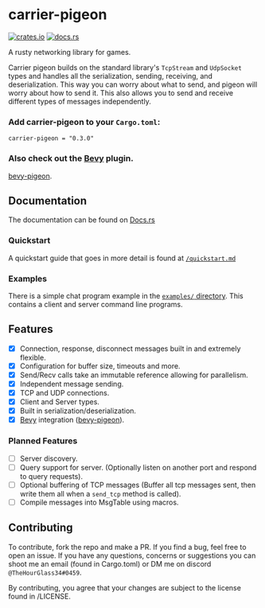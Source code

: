 # carrier-pigeon

[![crates.io](https://img.shields.io/crates/v/carrier-pigeon)](https://crates.io/crates/carrier-pigeon)
[![docs.rs](https://docs.rs/carrier-pigeon/badge.svg)](https://docs.rs/carrier-pigeon)

A rusty networking library for games.

Carrier pigeon builds on the standard library's `TcpStream` and `UdpSocket` types and handles all the serialization, 
sending, receiving, and deserialization. This way you can worry about what to send, and pigeon will worry about how 
to send it. This also allows you to send and receive different types of messages independently.

### Add carrier-pigeon to your `Cargo.toml`:

`carrier-pigeon = "0.3.0"`

### Also check out the [Bevy](https://bevyengine.org/) plugin.

[bevy-pigeon](https://github.com/MitchellMarinoDev/bevy-pigeon).

## Documentation

The documentation can be found on [Docs.rs](https://docs.rs/carrier-pigeon)

### Quickstart

A quickstart guide that goes in more detail is found at [`/quickstart.md`](quickstart.md)

### Examples

There is a simple chat program example in the [`examples/` directory](examples).
This contains a client and server command line programs.

## Features

- [x] Connection, response, disconnect messages built in and extremely flexible.
- [x] Configuration for buffer size, timeouts and more.
- [x] Send/Recv calls take an immutable reference allowing for parallelism.
- [x] Independent message sending.
- [x] TCP and UDP connections.
- [x] Client and Server types.
- [x] Built in serialization/deserialization.
- [x] [Bevy](https://bevyengine.org/) integration ([bevy-pigeon](https://github.com/MitchellMarinoDev/bevy-pigeon)).

### Planned Features

- [ ] Server discovery.
- [ ] Query support for server. (Optionally listen on another port and respond to query requests).
- [ ] Optional buffering of TCP messages (Buffer all tcp messages sent, then write them all when a `send_tcp` method is called).
- [ ] Compile messages into MsgTable using macros.

## Contributing

To contribute, fork the repo and make a PR. If you find a bug, feel free to open an issue. If you have any questions, 
concerns or suggestions you can shoot me an email (found in Cargo.toml) or DM me on discord `@TheHourGlass34#0459`.

By contributing, you agree that your changes are subject to the license found in /LICENSE.
